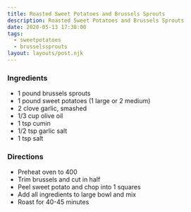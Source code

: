 ```yaml
---
title: Roasted Sweet Potatoes and Brussels Sprouts
description: Roasted Sweet Potatoes and Brussels Sprouts
date: 2020-05-13 17:38:00
tags:
  - sweetpotatoes
  - brusselssprouts
layout: layouts/post.njk
---
```


### Ingredients

- 1 pound brussels sprouts
- 1 pound sweet potatoes (1 large or 2 medium)
- 2 clove garlic, smashed
- 1/3 cup olive oil
- 1 tsp cumin
- 1/2 tsp garlic salt
- 1 tsp salt

### Directions

- Preheat oven to 400
- Trim brussels and cut in half
- Peel sweet potato and chop into 1 squares
- Add all ingredients to large bowl and mix
- Roast for 40-45 minutes
